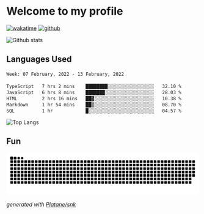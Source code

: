 # Welcome to my profile

[![wakatime](https://wakatime.com/badge/user/82c377cd-a54c-404c-b7df-177b313ca539.svg)](https://wakatime.com/@82c377cd-a54c-404c-b7df-177b313ca539)
[![github](https://img.shields.io/github/followers/xinthose?logo=github&style=plastic)](https://github.com/alanhamlett?tab=followers)

![Github stats](https://github-readme-stats.vercel.app/api?username=xinthose&show_icons=true&theme=radical&count_private=true)

## Languages Used

<!--START_SECTION:waka-->
```text
Week: 07 February, 2022 - 13 February, 2022

TypeScript   7 hrs 2 mins    ████████░░░░░░░░░░░░░░░░░   32.10 % 
JavaScript   6 hrs 8 mins    ███████░░░░░░░░░░░░░░░░░░   28.03 % 
HTML         2 hrs 16 mins   ██▓░░░░░░░░░░░░░░░░░░░░░░   10.38 % 
Markdown     1 hr 54 mins    ██▒░░░░░░░░░░░░░░░░░░░░░░   08.70 % 
SQL          1 hr            █░░░░░░░░░░░░░░░░░░░░░░░░   04.57 % 
```
<!--END_SECTION:waka-->

![Top Langs](https://github-readme-stats.vercel.app/api/top-langs/?username=xinthose)

## Fun
![github contribution grid snake animation](https://raw.githubusercontent.com/xinthose/xinthose/output/github-contribution-grid-snake.svg)

_generated with [Platane/snk](https://github.com/Platane/snk)_

